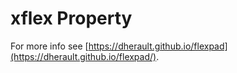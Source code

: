 # xflex Property

For more info see [https://dherault.github.io/flexpad](https://dherault.github.io/flexpad/).
